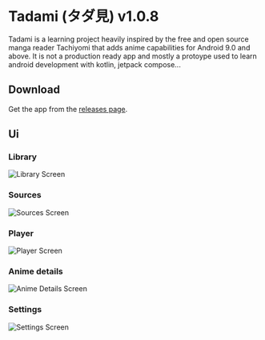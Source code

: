 # Tadami (タダ見) v1.0.8

Tadami is a learning project heavily inspired by the free and open source manga reader Tachiyomi that adds anime capabilities for Android 9.0 and above.
It is not a production ready app and mostly a protoype used to learn android development with kotlin, jetpack compose...

## Download
Get the app from the [releases page](https://github.com/AnimeScraper/Tadami/releases).

## Ui

### Library

![Library Screen](https://drive.google.com/uc?id=1kRLHRz3BGFvzsvW06hXmxB5lxGJM7Yrr)

### Sources

![Sources Screen](https://drive.google.com/uc?id=17Xr_98r_kwacnRBskuoN_At9qMr5i9Jy)

### Player

![Player Screen](https://drive.google.com/uc?id=1ImD_0gkX4fwCccGv_e1FJm36sMHmlXI3)

### Anime details

![Anime Details Screen](https://drive.google.com/uc?id=1T6Fss6CrqaJXve4tQbeXAY3UqPkjgN82)

### Settings

![Settings Screen](https://drive.google.com/uc?id=11wAy3DedJt78pbCNQTmrCsjWHdAR2Xyo)
